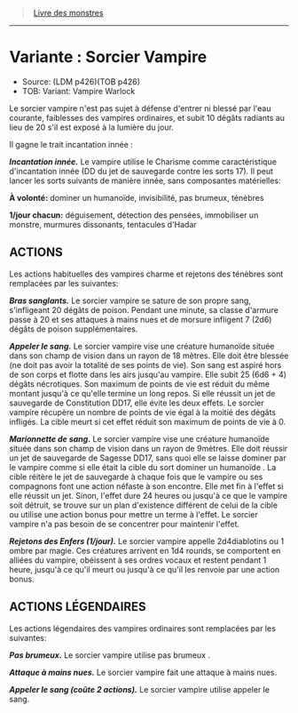 ﻿> [Livre des monstres](tome_of_beasts_old.md)

---

# Variante : Sorcier Vampire

- Source: (LDM p426)(TOB p426)
- TOB: Variant: Vampire Warlock

Le sorcier vampire n'est pas sujet à défense d'entrer ni blessé par l'eau courante, faiblesses des vampires ordinaires, et subit 10 dégâts radiants au lieu de 20 s'il est exposé à la lumière du jour.

Il gagne le trait incantation innée :

**_Incantation innée._** Le vampire utilise le Charisme comme caractéristique d'incantation innée (DD du jet de sauvegarde contre les sorts 17). Il peut lancer les sorts suivants de manière innée, sans composantes matérielles:

**À volonté:** dominer un humanoïde, invisibilité, pas brumeux, ténèbres

**1/jour chacun:** déguisement, détection des pensées, immobiliser un monstre, murmures dissonants, tentacules d'Hadar

## ACTIONS

Les actions habituelles des vampires charme et rejetons des ténèbres sont remplacées par les suivantes:

**_Bras sanglants._** Le sorcier vampire se sature de son propre sang, s'infligeant 20 dégâts de poison. Pendant une minute, sa classe d'armure passe à 20 et ses attaques à mains nues et de morsure infligent 7 (2d6) dégâts de poison supplémentaires.

**_Appeler le sang._** Le sorcier vampire vise une créature humanoïde située dans son champ de vision dans un rayon de 18 mètres. Elle doit être blessée (ne doit pas avoir la totalité de ses points de vie). Son sang est aspiré hors de son corps et flotte dans les airs jusqu'au vampire. Elle subit 25 (6d6 + 4) dégâts nécrotiques. Son maximum de points de vie est réduit du même montant jusqu'à ce qu'elle termine un long repos. Si elle réussit un jet de sauvegarde de Constitution DD17, elle évite les deux effets. Le sorcier vampire récupère un nombre de points de vie égal à la moitié des dégâts infligés. La cible meurt si cet effet réduit son maximum de points de vie à 0.

**_Marionnette de sang._** Le sorcier vampire vise une créature humanoïde située dans son champ de vision dans un rayon de 9mètres. Elle doit réussir un jet de sauvegarde de Sagesse DD17, sans quoi elle se laisse dominer par le vampire comme si elle était la cible du sort dominer un humanoïde . La cible réitère le jet de sauvegarde à chaque fois que le vampire ou ses compagnons font une action néfaste à son encontre. Elle met fin à l'effet si elle réussit un jet. Sinon, l'effet dure 24 heures ou jusqu'à ce que le vampire soit détruit, se trouve sur un plan d'existence différent de celui de la cible ou utilise une action bonus pour mettre un terme à l'effet. Le sorcier vampire n'a pas besoin de se concentrer pour maintenir l'effet.

**_Rejetons des Enfers (1/jour)._** Le sorcier vampire appelle 2d4diablotins ou 1 ombre par magie. Ces créatures arrivent en 1d4 rounds, se comportent en alliées du vampire, obéissent à ses ordres vocaux et restent pendant 1 heure, jusqu'à ce qu'il meurt ou jusqu'à ce qu'il les renvoie par une action bonus.

## ACTIONS LÉGENDAIRES

Les actions légendaires des vampires ordinaires sont remplacées par les suivantes:

**_Pas brumeux._** Le sorcier vampire utilise pas brumeux .

**_Attaque à mains nues._** Le sorcier vampire fait une attaque à mains nues.

**_Appeler le sang (coûte 2 actions)._** Le sorcier vampire utilise appeler le sang.

